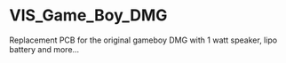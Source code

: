 # VIS_Game_Boy_DMG
Replacement PCB for the original gameboy DMG with 1 watt speaker, lipo battery and more...
